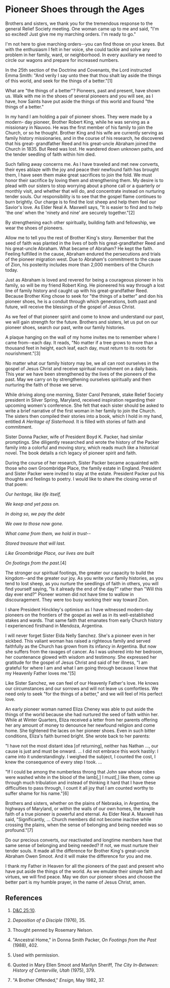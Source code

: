 # Pioneer Shoes through the Ages

Brothers and sisters, we thank you for the tremendous response to the general
Relief Society meeting. One woman came up to me and said, "I'm so excited!
Just give me my marching orders. I'm ready to go."

I'm not here to give marching orders--you can find those on your knees. But
with the enthusiasm I felt in her voice, she could tackle and solve any
problem in her family, ward, or neighborhood. In every auxiliary we need to
circle our wagons and prepare for increased numbers.

In the 25th section of the Doctrine and Covenants, the Lord instructed Emma
Smith: "And verily I say unto thee that thou shalt lay aside the things of
this world, and seek for the things of a better."[1]

What are "the things of a better"? Pioneers, past and present, have shown us.
Walk with me in the shoes of several pioneers and you will see, as I have, how
Saints have put aside the things of this world and found "the things of a
better."

In my hand I am holding a pair of pioneer shoes. They were made by a modern-
day pioneer, Brother Robert King, while he was serving as a missionary in
Nauvoo. He was the first member of his family to join the Church, or so he
thought. Brother King and his wife are currently serving as family history
missionaries, and in the course of his research, he discovered that his great-
grandfather Reed and his great-uncle Abraham joined the Church in 1835. But
Reed was lost. He wandered down unknown paths, and the tender seedling of
faith within him died.

Such falling away concerns me. As I have traveled and met new converts, their
eyes ablaze with the joy and peace their newfound faith has brought them, I
have seen them make great sacrifices to join the fold. We must honor their
sacrifice by loving them and strengthening them. My desire is to plead with
our sisters to stop worrying about a phone call or a quarterly or monthly
visit, and whether that will do, and concentrate instead on nurturing tender
souls. Our responsibility is to see that the gospel flame continues to burn
brightly. Our charge is to find the lost sheep and help them feel our Savior's
love. As Elder Neal A. Maxwell says, "It is easier to find and to help 'the
one' when the 'ninety and nine' are securely together."[2]

By strengthening each other spiritually, building faith and fellowship, we
wear the shoes of pioneers.

Allow me to tell you the rest of Brother King's story. Remember that the seed
of faith was planted in the lives of both his great-grandfather Reed and his
great-uncle Abraham. What became of Abraham? He kept the faith. Feeling
fulfilled in the cause, Abraham endured the persecutions and trials of the
pioneer migration west. Due to Abraham's commitment to the cause of Zion, his
posterity includes more than 2,000 members of the Church today.

Just as Abraham is loved and revered for being a courageous pioneer in his
family, so will be my friend Robert King. He pioneered his way through a lost
line of family history and caught up with his great-grandfather Reed. Because
Brother King chose to seek for "the things of a better" and don his pioneer
shoes, he is a conduit through which generations, both past and future, will
receive the blessings of the gospel of Jesus Christ.

As we feel of that pioneer spirit and come to know and understand our past, we
will gain strength for the future. Brothers and sisters, let us put on our
pioneer shoes, search our past, write our family histories.

A plaque hanging on the wall of my home invites me to remember where I came
from--each day. It reads, "No matter if a tree grows to more than a thousand
feet in height, each leaf, each day, must return to its roots for
nourishment."[3]

No matter what our family history may be, we all can root ourselves in the
gospel of Jesus Christ and receive spiritual nourishment on a daily basis.
This year we have been strengthened by the lives of the pioneers of the past.
May we carry on by strengthening ourselves spiritually and then nurturing the
faith of those we serve.

While driving along one morning, Sister Carol Petranek, stake Relief Society
president in Silver Spring, Maryland, received inspiration regarding their
upcoming women's conference. She felt that each sister should be asked to
write a brief narrative of the first woman in her family to join the Church.
The sisters then compiled their stories into a book, which I hold in my hand,
entitled _A Heritage of Sisterhood._ It is filled with stories of faith and
commitment.

Sister Donna Packer, wife of President Boyd K. Packer, had similar promptings.
She diligently researched and wrote the history of the Packer family into a
colorful and moving story, which reads much like a historical novel. The book
details a rich legacy of pioneer spirit and faith.

During the course of her research, Sister Packer became acquainted with those
who own Groombridge Place, the family estate in England. President and Sister
Packer were invited to stay at the estate. President Packer put his thoughts
and feelings to poetry. I would like to share the closing verse of that poem:

_Our heritage, like life itself,_

_We keep and yet pass on._

_In doing so, we pay the debt_

_We owe to those now gone._

_What came from them, we hold in trust--_

_Stored treasure that will last._

_Like Groombridge Place, our lives are built_

_On footings from the past._[4]

The stronger our spiritual footings, the greater our capacity to build the
kingdom--and the greater our joy. As you write your family histories, as you
tend to lost sheep, as you nurture the seedlings of faith in others, you will
find yourself saying, "Is it already the end of the day?" rather than "Will
this day ever end?" Pioneer women did not have time to wallow in
discouragement. They were too busy working their way toward Zion.

I share President Hinckley's optimism as I have witnessed modern-day pioneers
on the frontiers of the gospel as well as in its well-established stakes and
wards. That same faith that emanates from early Church history I experienced
firsthand in Mendoza, Argentina.

I will never forget Sister Elda Nelly Sanchez. She's a pioneer even in her
sickbed. This valiant woman has raised a righteous family and served
faithfully as the Church has grown from its infancy in Argentina. But now she
suffers from the ravages of cancer. As I was ushered into her bedroom, her
countenance glowed with wisdom and testimony. She expressed her gratitude for
the gospel of Jesus Christ and said of her illness, "I am grateful for where I
am and what I am going through because I know that my Heavenly Father loves
me."[5]

Like Sister Sanchez, we can feel of our Heavenly Father's love. He knows our
circumstances and our sorrows and will not leave us comfortless. We need only
to seek "for the things of a better," and we will feel of His perfect love.

An early pioneer woman named Eliza Cheney was able to put aside the things of
the world because she had nurtured the seed of faith within her. While at
Winter Quarters, Eliza received a letter from her parents offering her any
amount of money to denounce her newfound religion and come home. She tightened
the laces on her pioneer shoes. Even in such bitter conditions, Eliza's faith
burned bright. She wrote back to her parents:

"I have not the most distant idea [of returning], neither has Nathan ..., our
cause is just and must be onward. ... I did not embrace this work hastily: I
came into it understandingly. I weighed the subject, I counted the cost, I
knew the consequence of every step I took. ...

"If I could be among the numberless throng that John saw whose robes were
washed white in the blood of the lamb[,] I must[,] like them, come up through
much tribulation and instead of thinking it hard that I have these
difficulties to pass through, I count it all joy that I am counted worthy to
suffer shame for his name."[6]

Brothers and sisters, whether on the plains of Nebraska, in Argentina, the
highways of Maryland, or within the walls of our own homes, the simple faith
of a true pioneer is powerful and eternal. As Elder Neal A. Maxwell has said,
"Significantly, ... Church members did not become inactive while crossing the
plains, when the sense of belonging and being needed was so profound."[7]

Do our precious converts, our reactivated and longtime members have that same
sense of belonging and being needed? If not, we must nurture their tender
souls. It made all the difference for Brother King's great-uncle Abraham Owen
Smoot. And it will make the difference for you and me.

I thank my Father in Heaven for all the pioneers of the past and present who
have put aside the things of the world. As we emulate their simple faith and
virtues, we will find peace. May we don our pioneer shoes and choose the
better part is my humble prayer, in the name of Jesus Christ, amen.

## References

  1. [D&amp;C 25:10](https://www.lds.org/scriptures/dc-testament/dc/25.10?lang=eng#9).

  2. _Deposition of a Disciple_ (1976), 35.

  3. Thought penned by Rosemary Nelson.

  4. "Ancestral Home," in Donna Smith Packer, _On Footings from the Past_ (1988), 402.

  5. Used with permission.

  6. Quoted in Mary Ellen Smoot and Marilyn Sheriff, _The City In-Between: History of Centerville, Utah_ (1975), 379.

  7. "A Brother Offended," _Ensign,_ May 1982, 37.


